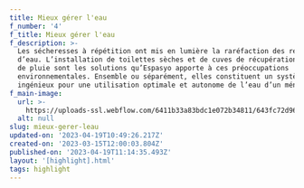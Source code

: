 ```yaml
---
title: Mieux gérer l'eau
f_number: '4'
f_title: Mieux gérer l'eau
f_description: >-
  Les sécheresses à répétition ont mis en lumière la raréfaction des ressources
  d’eau. L’installation de toilettes sèches et de cuves de récupération des eaux
  de pluie sont les solutions qu’Espasyo apporte à ces préoccupations
  environnementales. Ensemble ou séparément, elles constituent un système
  ingénieux pour une utilisation optimale et autonome de l’eau d’un ménage.
f_main-image:
  url: >-
    https://uploads-ssl.webflow.com/6411b33a83bdc1e072b34811/643fc72d96777a1c090f248e_mieux-gerer-eau.jpg
  alt: null
slug: mieux-gerer-leau
updated-on: '2023-04-19T10:49:26.217Z'
created-on: '2023-03-15T12:00:03.804Z'
published-on: '2023-04-19T11:14:35.493Z'
layout: '[highlight].html'
tags: highlight
---
```



